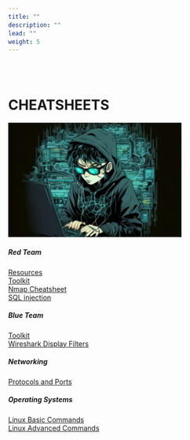 ```yaml
---
title: ""
description: ""
lead: ""
weight: 5
---
```


<br><br>

# CHEATSHEETS

<img src="cheatsheets.png" width=70%>


<div class="row"> 
<div class="col-lg">
    <div class="card my-3">
        <div class="card-body">
            <h5 class="card-title">Red Team</h5>
            <a href="/docs/cheatsheets/red-team/redsources/">Resources</a><br>
            <a href="/docs/cheatsheets/red-team/redtoolkit/">Toolkit</a><br>
            <a href="/docs/cheatsheets/red-team/nmapsheet/">Nmap Cheatsheet</a><br>
               <a href="/docs/cheatsheets/red-team/sqli/">SQL injection</a>
        </div>
    </div>
						
<div class="card my-3">
    <div class="card-body">
        <h5 class="card-title">Blue Team</h5>
        <a href="/docs/cheatsheets/blue-team/toolkit/">Toolkit</a><br>
        <a href="/docs/cheatsheets/blue-team/wireshark/">Wireshark Display Filters</a>
    </div>
</div>
<div class="card my-3">
    <div class="card-body">
        <h5 class="card-title">Networking</h5>
        <a href="/docs/cheatsheets/networking/portsandprotocols/">Protocols and Ports</a>
    </div>
</div>

<div class="card my-3">
    <div class="card-body">
        <h5 class="card-title">Operating Systems</h5>
        <a href="/docs/cheatsheets/os/linux/basic/linuxbasic/">Linux Basic Commands</a><br>
        <a href="/docs/cheatsheets/os/linux/adv/linuxadv/">Linux Advanced Commands</a>
    </div>
</div>
